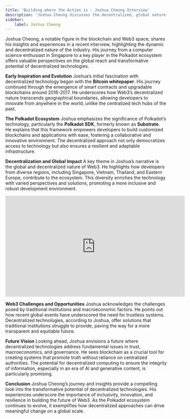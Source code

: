 ```yaml
---
title: 'Building where the Action is - Joshua Cheong Interview'
description: 'Joshua Cheong discusses the decentralized, global nature of Web3, the Polkadot ecosystem, and its potential to transform technology.'
sidebar:
    label: Joshua Cheong
---
```

Joshua Cheong, a notable figure in the blockchain and Web3 space, shares his insights and experiences in a recent interview, highlighting the dynamic and decentralized nature of the industry. His journey from a computer science enthusiast in Singapore to a key player in the Polkadot ecosystem offers valuable perspectives on the global reach and transformative potential of decentralized technologies.

**Early Inspiration and Evolution**
Joshua’s initial fascination with decentralized technology began with the **Bitcoin whitepaper**. His journey continued through the emergence of smart contracts and upgradable blockchains around 2016-2017. He underscores how Web3’s decentralized nature transcends geographical boundaries, allowing developers to innovate from anywhere in the world, unlike the centralized tech hubs of the past.

**The Polkadot Ecosystem**
Joshua emphasizes the significance of Polkadot’s technology, particularly the **Polkadot SDK**, formerly known as **Substrate**. He explains that this framework empowers developers to build customized blockchains and applications with ease, fostering a collaborative and innovative environment. The decentralized approach not only democratizes access to technology but also ensures a resilient and adaptable infrastructure.

**Decentralization and Global Impact**
A key theme in Joshua’s narrative is the global and decentralized nature of Web3. He highlights how developers from diverse regions, including Singapore, Vietnam, Thailand, and Eastern Europe, contribute to the ecosystem. This diversity enriches the technology with varied perspectives and solutions, promoting a more inclusive and robust development environment.

<iframe allowfullscreen="allowfullscreen" frameborder="0" height="315" src="https://www.youtube.com/embed/W59R2s5d5b8?si=FM0gSxHabzIHO2QI" title="YouTube video player" width="560"></iframe>

**Web3 Challenges and Opportunities**
Joshua acknowledges the challenges posed by traditional institutions and macroeconomic factors. He points out how recent global events have underscored the need for trustless systems. Decentralized technologies, according to Joshua, offer solutions that traditional institutions struggle to provide, paving the way for a more transparent and equitable future.

**Future Vision**
Looking ahead, Joshua envisions a future where decentralized technologies address fundamental issues in trust, macroeconomics, and governance. He sees blockchain as a crucial tool for creating systems that promote truth without reliance on centralized authorities. The potential for decentralized computing to ensure the integrity of information, especially in an era of AI and generative content, is particularly promising.

**Conclusion**
Joshua Cheong’s journey and insights provide a compelling look into the transformative potential of decentralized technologies. His experiences underscore the importance of inclusivity, innovation, and resilience in building the future of Web3. As the Polkadot ecosystem continues to evolve, it exemplifies how decentralized approaches can drive meaningful change on a global scale.
